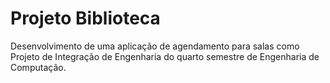 # Projeto Biblioteca

Desenvolvimento de uma aplicação de agendamento para salas como Projeto de Integração de Engenharia do quarto semestre de Engenharia de Computação. 
